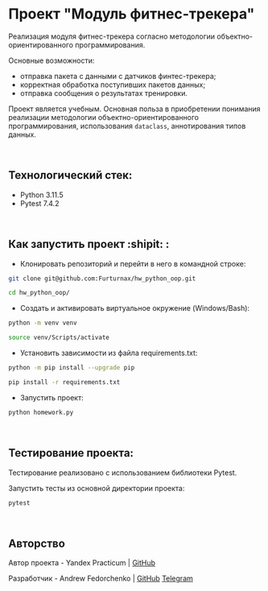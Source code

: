 # Проект "Модуль фитнес-трекера"
Реализация модуля фитнес-трекера согласно методологии объектно-ориентированного программирования. 

Основные возможности:
- отправка пакета с данными с датчиков финтес-трекера;
- корректная обработка поступивших пакетов данных;
- отправка сообщения о результатах тренировки.

Проект является учебным. Основная польза в приобретении понимания реализации методологии объектно-ориентированного программирования, использования `dataclass`, аннотирования типов данных. 

<br>

## Технологический стек:
- Python 3.11.5
- Pytest 7.4.2

<br>

## Как запустить проект :shipit: :
+ Клонировать репозиторий и перейти в него в командной строке:
```bash
git clone git@github.com:Furturnax/hw_python_oop.git
```

```bash
cd hw_python_oop/
```

+ Cоздать и активировать виртуальное окружение (Windows/Bash):
```bash
python -m venv venv
```

```bash
source venv/Scripts/activate
```

+ Установить зависимости из файла requirements.txt:
```bash
python -m pip install --upgrade pip
```

```bash
pip install -r requirements.txt
```

+ Запустить проект:
```bash
python homework.py
```

<br>

## Тестирование проекта:
Тестирование реализовано с использованием библиотеки Pytest. 

Запустить тесты из основной директории проекта:
```bash
pytest
```

<br>

## Авторство

Автор проекта - Yandex Practicum | [GitHub](https://github.com/yandex-praktikum)

Разработчик - Andrew Fedorchenko | [GitHub](https://github.com/Furturnax) [Telegram](https://t.me/furturnax)

